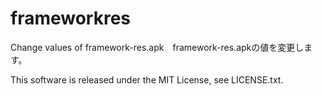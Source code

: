 frameworkres
============

Change values of framework-res.apk　framework-res.apkの値を変更します。

This software is released under the MIT License, see LICENSE.txt.

